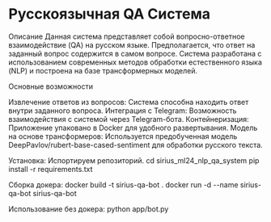 # Русскоязычная QA Система
Описание
Данная система представляет собой вопросно-ответное взаимодействие (QA) на русском языке. Предполагается, что ответ на заданный вопрос содержится в самом вопросе. Система разработана с использованием современных методов обработки естественного языка (NLP) и построена на базе трансформерных моделей.

Основные возможности

Извлечение ответов из вопросов: Система способна находить ответ внутри заданного вопроса.
Интеграция с Telegram: Возможность взаимодействия с системой через Telegram-бота.
Контейнеризация: Приложение упаковано в Docker для удобного развертывания.
Модель на основе трансформеров: Используется предобученная модель DeepPavlov/rubert-base-cased-sentiment для обработки русского текста.

Установка:
Испортируем репозиторий.
cd sirius_ml24_nlp_qa_system
pip install -r requirements.txt

Сборка докера:
docker build -t sirius-qa-bot .
docker run -d --name sirius-qa-bot sirius-qa-bot

Использование без докера:
python app/bot.py

